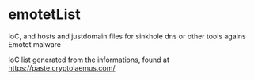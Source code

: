 # emotetList
IoC, and hosts and justdomain files for sinkhole dns or other tools agains Emotet malware

IoC list generated from the informations, found at https://paste.cryptolaemus.com/ 
